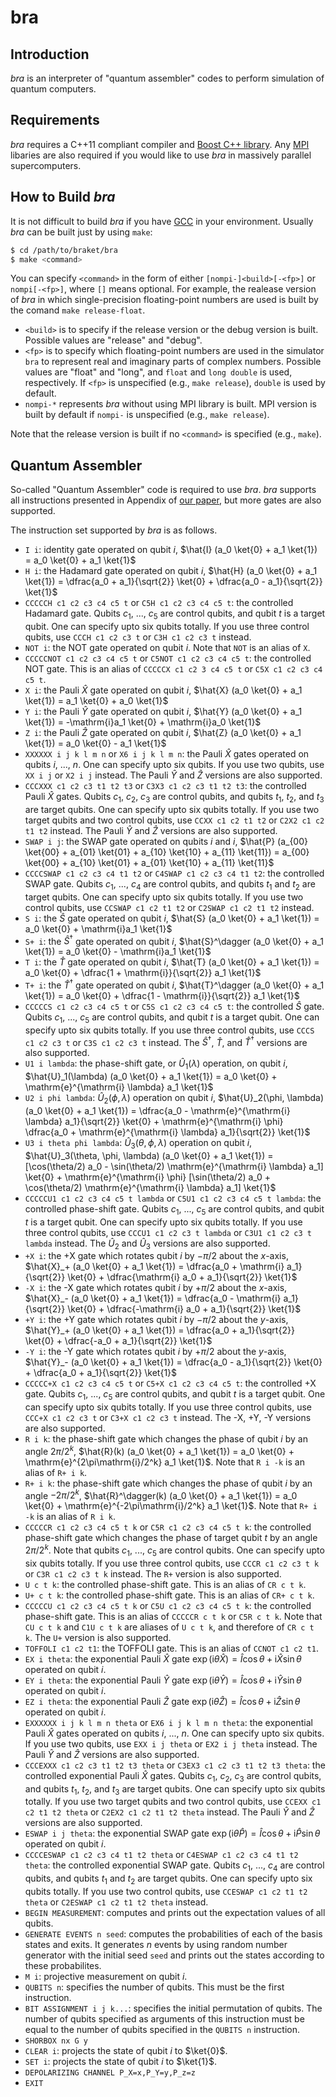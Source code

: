 # bra

## Introduction

*bra* is an interpreter of "quantum assembler" codes to perform simulation of quantum computers.

## Requirements

*bra* requires a C++11 compliant compiler and [Boost C++ library](https://www.boost.org/).
Any [MPI](https://www.mpi-forum.org/) libaries are also required if you would like to use *bra* in massively parallel supercomputers.

## How to Build *bra*

It is not difficult to build *bra* if you have [GCC](https://gcc.gnu.org/) in your environment.
Usually *bra* can be built just by using `make`:

```bash
$ cd /path/to/braket/bra
$ make <command>
```

You can specify `<command>` in the form of either `[nompi-]<build>[-<fp>]` or `nompi[-<fp>]`, where `[]` means optional.
For example, the realease version of *bra* in which single-precision floating-point numbers are used is built by the comand `make release-float`.

* `<build>` is to specify if the release version or the debug version is built. Possible values are "release" and "debug".
* `<fp>` is to specify which floating-point numbers are used in the simulator `bra` to represent real and imaginary parts of complex numbers. Possible values are "float" and "long", and `float` and `long double` is used, respectively. If `<fp>` is unspecified (e.g., `make release`), `double` is used by default.
* `nompi-*` represents *bra* without using MPI library is built. MPI version is built by default if `nompi-` is unspecified (e.g., `make release`).

Note that the release version is built if no `<command>` is specified (e.g., `make`).

## Quantum Assembler

So-called "Quantum Assembler" code is required to use *bra*.
*bra* supports all instructions presented in Appendix of [our paper](https://doi.org/10.1016/j.cpc.2018.11.005), but more gates are also supported.

The instruction set supported by *bra* is as follows.

* `I i`: identity gate operated on qubit $i$, $\hat{I} (a_0 \ket{0} + a_1 \ket{1}) = a_0 \ket{0} + a_1 \ket{1}$
* `H i`: the Hadamard gate operated on qubit $i$, $\hat{H} (a_0 \ket{0} + a_1 \ket{1}) = \dfrac{a_0 + a_1}{\sqrt{2}} \ket{0} + \dfrac{a_0 - a_1}{\sqrt{2}} \ket{1}$
* `CCCCCH c1 c2 c3 c4 c5 t` or `C5H c1 c2 c3 c4 c5 t`: the controlled Hadamard gate. Qubits $c_1$, ..., $c_5$ are control qubits, and qubit $t$ is a target qubit. One can specify upto six qubits totally. If you use three control qubits, use `CCCH c1 c2 c3 t` or `C3H c1 c2 c3 t` instead.
* `NOT i`: the NOT gate operated on qubit $i$. Note that `NOT` is an alias of `X`.
* `CCCCCNOT c1 c2 c3 c4 c5 t` or `C5NOT c1 c2 c3 c4 c5 t`: the controlled NOT gate. This is an alias of `CCCCCX c1 c2 3 c4 c5 t` or `C5X c1 c2 c3 c4 c5 t`.
* `X i`: the Pauli $\hat{X}$ gate operated on qubit $i$, $\hat{X} (a_0 \ket{0} + a_1 \ket{1}) = a_1 \ket{0} + a_0 \ket{1}$
* `Y i`: the Pauli $\hat{Y}$ gate operated on qubit $i$, $\hat{Y} (a_0 \ket{0} + a_1 \ket{1}) = -\mathrm{i}a_1 \ket{0} + \mathrm{i}a_0 \ket{1}$
* `Z i`: the Pauli $\hat{Z}$ gate operated on qubit $i$, $\hat{Z} (a_0 \ket{0} + a_1 \ket{1}) = a_0 \ket{0} - a_1 \ket{1}$
* `XXXXXX i j k l m n` or `X6 i j k l m n`: the Pauli $\hat{X}$ gates operated on qubits $i$, ..., $n$. One can specify upto six qubits. If you use two qubits, use `XX i j` or `X2 i j` instead. The Pauli $\hat{Y}$ and $\hat{Z}$ versions are also supported.
* `CCCXXX c1 c2 c3 t1 t2 t3` or `C3X3 c1 c2 c3 t1 t2 t3`: the controlled Pauli $\hat{X}$ gates. Qubits $c_1$, $c_2$, $c_3$ are control qubits, and qubits $t_1$, $t_2$, and $t_3$ are target qubits. One can specify upto six qubits totally. If you use two target qubits and two control qubits, use `CCXX c1 c2 t1 t2` or `C2X2 c1 c2 t1 t2` instead. The Pauli $\hat{Y}$ and $\hat{Z}$ versions are also supported.
* `SWAP i j`: the SWAP gate operated on qubits $i$ and $i$, $\hat{P} (a_{00} \ket{00} + a_{01} \ket{01} + a_{10} \ket{10} + a_{11} \ket{11}) = a_{00} \ket{00} + a_{10} \ket{01} + a_{01} \ket{10} + a_{11} \ket{11}$
* `CCCCSWAP c1 c2 c3 c4 t1 t2` or `C4SWAP c1 c2 c3 c4 t1 t2`: the controlled SWAP gate. Qubits $c_1$, ..., $c_4$ are control qubits, and qubits $t_1$ and $t_2$ are target qubits. One can specify upto six qubits totally. If you use two control qubits, use `CCSWAP c1 c2 t1 t2` or `C2SWAP c1 c2 t1 t2` instead.
* `S i`: the $\hat{S}$ gate operated on qubit $i$, $\hat{S} (a_0 \ket{0} + a_1 \ket{1}) = a_0 \ket{0} + \mathrm{i}a_1 \ket{1}$
* `S+ i`: the $\hat{S}^\dagger$ gate operated on qubit $i$, $\hat{S}^\dagger (a_0 \ket{0} + a_1 \ket{1}) = a_0 \ket{0} - \mathrm{i}a_1 \ket{1}$
* `T i`: the $\hat{T}$ gate operated on qubit $i$, $\hat{T} (a_0 \ket{0} + a_1 \ket{1}) = a_0 \ket{0} + \dfrac{1 + \mathrm{i}}{\sqrt{2}} a_1 \ket{1}$
* `T+ i`: the $\hat{T}^\dagger$ gate operated on qubit $i$, $\hat{T}^\dagger (a_0 \ket{0} + a_1 \ket{1}) = a_0 \ket{0} + \dfrac{1 - \mathrm{i}}{\sqrt{2}} a_1 \ket{1}$
* `CCCCCS c1 c2 c3 c4 c5 t` or `C5S c1 c2 c3 c4 c5 t`: the controlled $\hat{S}$ gate. Qubits $c_1$, ..., $c_5$ are control qubits, and qubit $t$ is a target qubit. One can specify upto six qubits totally. If you use three control qubits, use `CCCS c1 c2 c3 t` or `C3S c1 c2 c3 t` instead. The $\hat{S}^\dagger$, $\hat{T}$, and $\hat{T}^\dagger$ versions are also supported.
* `U1 i lambda`: the phase-shift gate, or $\hat{U}_1(\lambda)$ operation, on qubit $i$, $\hat{U}_1(\lambda) (a_0 \ket{0} + a_1 \ket{1}) = a_0 \ket{0} + \mathrm{e}^{\mathrm{i} \lambda} a_1 \ket{1}$
* `U2 i phi lambda`: $\hat{U}_2(\phi, \lambda)$ operation on qubit $i$, $\hat{U}_2(\phi, \lambda) (a_0 \ket{0} + a_1 \ket{1}) = \dfrac{a_0 - \mathrm{e}^{\mathrm{i} \lambda} a_1}{\sqrt{2}} \ket{0} + \mathrm{e}^{\mathrm{i} \phi} \dfrac{a_0 + \mathrm{e}^{\mathrm{i} \lambda} a_1}{\sqrt{2}} \ket{1}$
* `U3 i theta phi lambda`: $\hat{U}_3(\theta, \phi, \lambda)$ operation on qubit $i$, $\hat{U}_3(\theta, \phi, \lambda) (a_0 \ket{0} + a_1 \ket{1}) = [\cos(\theta/2) a_0 - \sin(\theta/2) \mathrm{e}^{\mathrm{i} \lambda} a_1] \ket{0} + \mathrm{e}^{\mathrm{i} \phi} [\sin(\theta/2) a_0 + \cos(\theta/2) \mathrm{e}^{\mathrm{i} \lambda} a_1] \ket{1}$
* `CCCCCU1 c1 c2 c3 c4 c5 t lambda` or `C5U1 c1 c2 c3 c4 c5 t lambda`: the controlled phase-shift gate. Qubits $c_1$, ..., $c_5$ are control qubits, and qubit $t$ is a target qubit. One can specify upto six qubits totally. If you use three control qubits, use `CCCU1 c1 c2 c3 t lambda` or `C3U1 c1 c2 c3 t lambda` instead. The $\hat{U}_2$ and $\hat{U}_3$ versions are also supported.
* `+X i`: the +X gate which rotates qubit $i$ by $-\pi/2$ about the $x$-axis, $\hat{X}_+ (a_0 \ket{0} + a_1 \ket{1}) = \dfrac{a_0 + \mathrm{i} a_1}{\sqrt{2}} \ket{0} + \dfrac{\mathrm{i} a_0 + a_1}{\sqrt{2}} \ket{1}$
* `-X i`: the -X gate which rotates qubit $i$ by $+\pi/2$ about the $x$-axis, $\hat{X}_- (a_0 \ket{0} + a_1 \ket{1}) = \dfrac{a_0 - \mathrm{i} a_1}{\sqrt{2}} \ket{0} + \dfrac{-\mathrm{i} a_0 + a_1}{\sqrt{2}} \ket{1}$
* `+Y i`: the +Y gate which rotates qubit $i$ by $-\pi/2$ about the $y$-axis, $\hat{Y}_+ (a_0 \ket{0} + a_1 \ket{1}) = \dfrac{a_0 + a_1}{\sqrt{2}} \ket{0} + \dfrac{-a_0 + a_1}{\sqrt{2}} \ket{1}$
* `-Y i`: the -Y gate which rotates qubit $i$ by $+\pi/2$ about the $y$-axis, $\hat{Y}_- (a_0 \ket{0} + a_1 \ket{1}) = \dfrac{a_0 - a_1}{\sqrt{2}} \ket{0} + \dfrac{a_0 + a_1}{\sqrt{2}} \ket{1}$
* `CCCCC+X c1 c2 c3 c4 c5 t` or `C5+X c1 c2 c3 c4 c5 t`: the controlled +X gate. Qubits $c_1$, ..., $c_5$ are control qubits, and qubit $t$ is a target qubit. One can specify upto six qubits totally. If you use three control qubits, use `CCC+X c1 c2 c3 t` or `C3+X c1 c2 c3 t` instead. The -X, +Y, -Y versions are also supported.
* `R i k`: the phase-shift gate which changes the phase of qubit $i$ by an angle $2\pi/2^k$, $\hat{R}(k) (a_0 \ket{0} + a_1 \ket{1}) = a_0 \ket{0} + \mathrm{e}^{2\pi\mathrm{i}/2^k} a_1 \ket{1}$. Note that `R i -k` is an alias of `R+ i k`.
* `R+ i k`: the phase-shift gate which changes the phase of qubit $i$ by an angle $-2\pi/2^k$, $\hat{R}^\dagger(k) (a_0 \ket{0} + a_1 \ket{1}) = a_0 \ket{0} + \mathrm{e}^{-2\pi\mathrm{i}/2^k} a_1 \ket{1}$. Note that `R+ i -k` is an alias of `R i k`.
* `CCCCCR c1 c2 c3 c4 c5 t k` or `C5R c1 c2 c3 c4 c5 t k`: the controlled phase-shift gate which changes the phase of target qubit $t$ by an angle $2\pi/2^k$. Note that qubits $c_1$, ..., $c_5$ are control qubits. One can specify upto six qubits totally. If you use three control qubits, use `CCCR c1 c2 c3 t k` or `C3R c1 c2 c3 t k` instead. The `R+` version is also supported.
* `U c t k`: the controlled phase-shift gate. This is an alias of `CR c t k`.
* `U+ c t k`: the controlled phase-shift gate. This is an alias of `CR+ c t k`.
* `CCCCCU c1 c2 c3 c4 c5 t k` or `C5U c1 c2 c3 c4 c5 t k`: the controlled phase-shift gate. This is an alias of `CCCCCR c t k` or `C5R c t k`. Note that `CU c t k` and `C1U c t k` are aliases of `U c t k`, and therefore of `CR c t k`. The `U+` version is also supported.
* `TOFFOLI c1 c2 t1`: the TOFFOLI gate. This is an alias of `CCNOT c1 c2 t1`.
* `EX i theta`: the exponential Pauli $\hat{X}$ gate $\exp(\mathrm{i} \theta \hat{X}) = \hat{I} \cos \theta + \mathrm{i} \hat{X} \sin \theta$ operated on qubit $i$.
* `EY i theta`: the exponential Pauli $\hat{Y}$ gate $\exp(\mathrm{i} \theta \hat{Y}) = \hat{I} \cos \theta + \mathrm{i} \hat{Y} \sin \theta$ operated on qubit $i$.
* `EZ i theta`: the exponential Pauli $\hat{Z}$ gate $\exp(\mathrm{i} \theta \hat{Z}) = \hat{I} \cos \theta + \mathrm{i} \hat{Z} \sin \theta$ operated on qubit $i$.
* `EXXXXXX i j k l m n theta` or `EX6 i j k l m n theta`: the exponential Pauli $\hat{X}$ gates operated on qubits $i$, ..., $n$. One can specify upto six qubits. If you use two qubits, use `EXX i j theta` or `EX2 i j theta` instead. The Pauli $\hat{Y}$ and $\hat{Z}$ versions are also supported.
* `CCCEXXX c1 c2 c3 t1 t2 t3 theta` or `C3EX3 c1 c2 c3 t1 t2 t3 theta`: the controlled exponential Pauli $\hat{X}$ gates. Qubits $c_1$, $c_2$, $c_3$ are control qubits, and qubits $t_1$, $t_2$, and $t_3$ are target qubits. One can specify upto six qubits totally. If you use two target qubits and two control qubits, use `CCEXX c1 c2 t1 t2 theta` or `C2EX2 c1 c2 t1 t2 theta` instead. The Pauli $\hat{Y}$ and $\hat{Z}$ versions are also supported.
* `ESWAP i j theta`: the exponential SWAP gate $\exp(\mathrm{i} \theta \hat{P}) = \hat{I} \cos \theta + \mathrm{i} \hat{P} \sin \theta$ operated on qubit $i$.
* `CCCCESWAP c1 c2 c3 c4 t1 t2 theta` or `C4ESWAP c1 c2 c3 c4 t1 t2 theta`: the controlled exponential SWAP gate. Qubits $c_1$, ..., $c_4$ are control qubits, and qubits $t_1$ and $t_2$ are target qubits. One can specify upto six qubits totally. If you use two control qubits, use `CCESWAP c1 c2 t1 t2 theta` or `C2ESWAP c1 c2 t1 t2 theta` instead.
* `BEGIN MEASUREMENT`: computes and prints out the expectation values of all qubits.
* `GENERATE EVENTS n seed`: computes the probabilities of each of the basis states and exits. It generates $n$ events by using random number generator with the initial seed `seed` and prints out the states according to these probabilites.
* `M i`: projective measurement on qubit $i$.
* `QUBITS n`: specifies the number of qubits. This must be the first instruction.
* `BIT ASSIGNMENT i j k...`: specifies the initial permutation of qubits. The number of qubits specified as arguments of this instruction must be equal to the number of qubits specified in the `QUBITS n` instruction.
* `SHORBOX nx G y`
* `CLEAR i`: projects the state of qubit $i$ to $\ket{0}$.
* `SET i`: projects the state of qubit $i$ to $\ket{1}$.
* `DEPOLARIZING CHANNEL P_X=x,P_Y=y,P_z=z`
* `EXIT`

